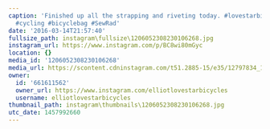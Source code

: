 ```yaml
---
caption: 'Finished up all the strapping and riveting today. #lovestarbicyclebags #handmade
  #cycling #bicyclebag #SewRad'
date: '2016-03-14T21:57:40'
fullsize_path: instagram\fullsize\1206052308230106268.jpg
instagram_url: https://www.instagram.com/p/BC8wi80mGyc
location: {}
media_id: '1206052308230106268'
media_url: https://scontent.cdninstagram.com/t51.2885-15/e35/12797834_1002226123190446_1591653246_n.jpg?ig_cache_key=MTIwNjA1MjMwODIzMDEwNjI2OA%3D%3D.2
owner:
  id: '661611562'
  owner_url: https://www.instagram.com/elliotlovestarbicycles
  username: elliotlovestarbicycles
thumbnail_path: instagram\thumbnails\1206052308230106268.jpg
utc_date: 1457992660
---
```

